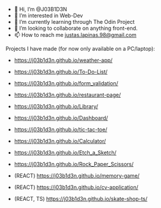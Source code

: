 - 👋 Hi, I’m @J03B1D3N
- 👀 I’m interested in Web-Dev
- 🌱 I’m currently learning through The Odin Project
- 💞️ I’m looking to collaborate on anything front-end.
- 📫 How to reach me justas.lapinas.98@gmail.com

Projects I have made (for now only available on a PC/laptop):
- https://j03b1d3n.github.io/weather-app/

- https://j03b1d3n.github.io/To-Do-List/
- https://j03b1d3n.github.io/form_validation/
- https://j03b1d3n.github.io/restaurant-page/

- https://j03b1d3n.github.io/Library/
- https://j03b1d3n.github.io/Dashboard/
- https://j03b1d3n.github.io/tic-tac-toe/

- https://j03b1d3n.github.io/Calculator/
- https://j03b1d3n.github.io/Etch_a_Sketch/
- https://j03b1d3n.github.io/Rock_Paper_Scissors/

- (REACT) https://j03b1d3n.github.io/memory-game/
- (REACT) https://j03b1d3n.github.io/cv-application/
- (REACT, TS) https://j03b1d3n.github.io/skate-shop-ts/

<!---
J03B1D3N/J03B1D3N is a ✨ special ✨ repository because its `README.md` (this file) appears on your GitHub profile.
You can click the Preview link to take a look at your changes.
--->
